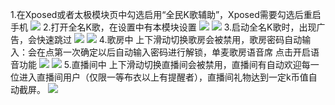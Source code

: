 1.在Xposed或者太极模块页中勾选启用“全民K歌辅助”，Xposed需要勾选后重启手机
![](README_files/1.jpg)
2.打开全名K歌，在设置中有本模块设置
![](README_files/2.jpg)
![](README_files/3.jpg)
3.启动全名K歌时，出现广告，会快速跳过
![](README_files/4.jpg)
![](README_files/5.jpg)
4.歌房中  上下滑动切换歌房会被禁用，歌房密码自动输入：会在点第一次确定以后自动输入密码进行解锁，单麦歌房语音席 点击开启语音功能
![](README_files/6.jpg)
![](README_files/7.jpg)
5.直播间中  上下滑动切换直播间会被禁用，直播间有自动欢迎每一位进入直播间用户（仅限一等布衣以上有提醒者），直播间礼物达到一定k币值自动截屏。
![](README_files/8.jpg)